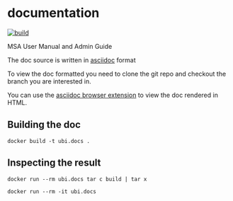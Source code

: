 documentation
=============

[![build][build-icon]][build-page]

[build-icon]: ../../workflows/CI/badge.svg
[build-page]: ../../actions


MSA User Manual and Admin Guide

The doc source is written in [asciidoc](http://asciidoc.org/) format

To view the doc formatted you need to clone the git repo and checkout the branch you are interested in.

You can use the [asciidoc browser extension](https://github.com/asciidoctor/asciidoctor-browser-extension) to view the doc rendered in HTML.


Building the doc
----------------

	docker build -t ubi.docs .


Inspecting the result
---------------------

	docker run --rm ubi.docs tar c build | tar x

	docker run --rm -it ubi.docs

